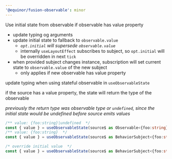 ```yaml
---
'@equinor/fusion-observable': minor
---
```


Use initial state from observable if observable has value property

- update typing og arguments
- update initial state to fallback to `observable.value`
  - _`opt.initial` will supersede `observable.value`_
  -  internally `useLayoutEffect` subscribes to subject, so `opt.initial` will be overridden in next `tick`
- when provided subject changes instance, subscription will set current state to `observable.value` of the new subject
  - only applies if new observable has value property


update typing when using stateful observable in `useObservableState`

if the source has a value property, the state will return the type of the observable

_previously the return type was observable type or `undefined`, since the initial state would be undefined before source emits values_

```ts
/** value: {foo:string}|undefined  */
const { value } = useObservableState(source$ as Observable<{foo:string}>);
/** value: {foo:string}  */
const { value } = useObservableState(source$ as BehaviorSubject<{foo:string}>);

/* override initial value  */
const { value } = useObservableState(source$ as BehaviorSubject<{foo:string}>, {initial: 'bar'});
```